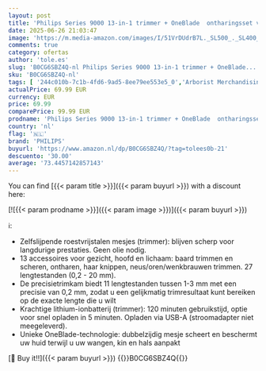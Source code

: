```yaml
---
layout: post
title: 'Philips Series 9000 13-in-1 trimmer + OneBlade  ontharingsset voor het hele lichaam  nauwkeurig trimmen  strakke lijnen  eenvoudig scheren  27 lengtestanden  0 2-20 mm   model MG9530/15 '
date: 2025-06-26 21:03:47
image: 'https://m.media-amazon.com/images/I/51VrDUdrB7L._SL500_._SL400_.jpg'
comments: true
category: ofertas
author: 'tole.es'
slug: 'B0CG6SBZ4Q-nl Philips Series 9000 13-in-1 trimmer + OneBlade...'
sku: 'B0CG6SBZ4Q-nl'
tags: [ '244c010b-7c1b-4fd6-9ad5-8ee79ee553e5_0','Arborist Merchandising Root','Beauty','Beauty & persoonlijke verzorging','Haartrimmers & lichaamsgroomers','Heren trimmers & lichaamsgroomers','Lichaamsgroomers voor heren','Persoonlijke Verzorgingsapparaten','Scheer- & ontharingsproducten','Scheren en ontharen','Self Service','Special Features Stores','philips','🇳🇱', ]
actualPrice: 69.99 EUR
currency: EUR
price: 69.99
comparePrice: 99.99 EUR
prodname: 'Philips Series 9000 13-in-1 trimmer + OneBlade  ontharingsset voor het hele lichaam  nauwkeurig trimmen  strakke lijnen  eenvoudig scheren  27 lengtestanden  0 2-20 mm   model MG9530/15 '
country: 'nl'
flag: '🇳🇱'
brand: 'PHILIPS'
buyurl: 'https://www.amazon.nl/dp/B0CG6SBZ4Q/?tag=tolees0b-21'
descuento: '30.00'
average: '73.4457142857143'
---
```


You can find [{{< param title >}}]({{< param buyurl >}}) with a discount here:

[![{{< param prodname >}}]({{< param image >}})]({{< param buyurl >}})

ℹ️:

- Zelfslijpende roestvrijstalen mesjes (trimmer): blijven scherp voor langdurige prestaties. Geen olie nodig.
- 13 accessoires voor gezicht, hoofd en lichaam: baard trimmen en scheren, ontharen, haar knippen, neus/oren/wenkbrauwen trimmen. 27 lengtestanden (0,2 - 20 mm).
- De precisietrimkam biedt 11 lengtestanden tussen 1-3 mm met een precisie van 0,2 mm, zodat u een gelijkmatig trimresultaat kunt bereiken op de exacte lengte die u wilt
- Krachtige lithium-ionbatterij (trimmer): 120 minuten gebruikstijd, optie voor snel opladen in 5 minuten. Opladen via USB-A (stroomadapter niet meegeleverd).
- Unieke OneBlade-technologie: dubbelzijdig mesje scheert en beschermt uw huid terwijl u uw wangen, kin en hals aanpakt

[🛒 Buy it!!]({{< param buyurl >}})
{{<world>}}B0CG6SBZ4Q{{</world>}}
